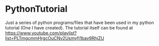 # PythonTutorial
Just a series of python programs/files that have been used in my python tutorial (One I have created).
The tutorial itself can be found at https://www.youtube.com/playlist?list=PLTmgcmmHrgcOuCNv2Usmyfj1bav9RhjZU 
